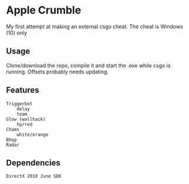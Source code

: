 # Apple Crumble
My first attempt at making an external csgo cheat.
The cheat is Windows (10) only

## Usage
Clone/download the repo, compile it and start the .exe while csgo is running.
Offsets probably needs updating.

## Features
    Triggerbot
        delay
        team
    Glow (wallhack)
        hp/red
    Chams
        white/orange
    Bhop
    Radar

## Dependencies
    DirectX 2010 June SDK
